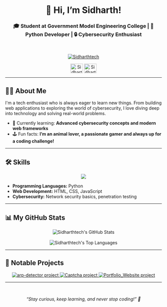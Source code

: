 <h1 align="center">👋 Hi, I’m Sidharth!</h1>
<h3 align="center">🎓 Student at Government Model Engineering College | 🐍 Python Developer | 🔒 Cybersecurity Enthusiast</h3>

<br>

<p align="center">
  <a href="https://github.com/Sidharthtech">
    <img src="https://komarev.com/ghpvc/?username=Sidharthtech&label=Profile%20views&color=0e75b6&style=flat-square" alt="Sidharthtech" />
  </a>
</p>

<p align="center">
  <a href="https://www.linkedin.com/in/sidharth-h-l/" target="blank"><img align="center" src="https://raw.githubusercontent.com/rahuldkjain/github-profile-readme-generator/master/src/images/icons/Social/linked-in-alt.svg" alt="Sidharth H L" height="30" width="40" /></a>
  <a href="https://github.com/Sidharthtech" target="blank"><img align="center" src="https://raw.githubusercontent.com/rahuldkjain/github-profile-readme-generator/master/src/images/icons/Social/github.svg" alt="Sidharthtech" height="30" width="40" /></a>
</p>

---

## 👨‍💻 About Me

I'm a tech enthusiast who is always eager to learn new things. From building web applications to exploring the world of cybersecurity, I love diving deep into technology and solving real-world problems.

- 🌱 Currently learning: **Advanced cybersecurity concepts and modern web frameworks**
- 🕹️ Fun facts: **I’m an animal lover, a passionate gamer and always up for a coding challenge!**

---

## 🛠️ Skills

<p align="center">
  <a href="https://skillicons.dev">
    <img src="https://skillicons.dev/icons?i=python,html,css,js,git,linux,docker,bash" />
  </a>
</p>

- **Programming Languages:** Python
- **Web Development:** HTML, CSS, JavaScript
- **Cybersecurity:** Network security basics, penetration testing

---

## 📊 My GitHub Stats

<p align="center">
  <img src="https://github-readme-stats.vercel.app/api?username=Sidharthtech&show_icons=true&locale=en&theme=tokyonight" alt="Sidharthtech's GitHub Stats" />
  <br><br>
  <img src="https://github-readme-stats.vercel.app/api/top-langs?username=Sidharthtech&show_icons=true&locale=en&layout=compact&theme=tokyonight" alt="Sidharthtech's Top Languages" />
</p>

---

## 🚀 Notable Projects

<p align="center">
  <a href="https://github.com/Sidharthtech/arp-detector">
    <img src="https://github-readme-stats.vercel.app/api/pin/?username=Sidharthtech&repo=arp-detector&theme=tokyonight" alt="arp-detector project" />
  </a>
  <a href="https://github.com/Sidharthtech/Captcha">
    <img src="https://github-readme-stats.vercel.app/api/pin/?username=Sidharthtech&repo=Captcha&theme=tokyonight" alt="Captcha project" />
  </a>
  <a href="https://github.com/Sidharthtech/Portfolio_Website">
    <img src="https://github-readme-stats.vercel.app/api/pin/?username=Sidharthtech&repo=Portfolio_Website&theme=tokyonight" alt="Portfolio_Website project" />
  </a>
</p>

---

<br>

<p align="center">
  <i>“Stay curious, keep learning, and never stop coding!” 🚀</i>
</p>
